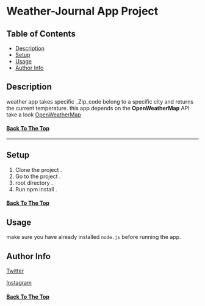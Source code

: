 # Weather-Journal App Project

## Table of Contents

- [Description](#description)
- [Setup](#setup)
- [Usage](#usage)
- [Author Info](#author-info)

## Description

weather app takes specific \_Zip_code belong to a specific city and returns the current temperature.
this app depends on the **OpenWeatherMap** API take a look [OpenWeatherMap](https://openweathermap.org/)

#### [Back To The Top](#Weather-Journal-App-Project)

---

## Setup

1. Clone the project .
2. Go to the project .
3. root directory .
4. Run npm install .

#### [Back To The Top](#Weather-Journal-App-Project)

## Usage

make sure you have already installed `node.js` before running the app.

## Author Info

[Twitter](https://www.twitter.com)

[Instagram](https://www.instagram.com)

#### [Back To The Top](#Weather-Journal-App-Project)
